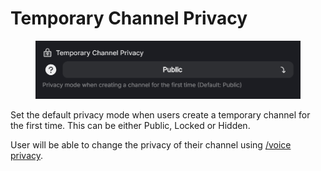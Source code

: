 # Temporary Channel Privacy

<figure><img src="../../../.gitbook/assets/image (22).png" alt=""><figcaption></figcaption></figure>

Set the default privacy mode when users create a temporary channel for the first time. This can be either Public, Locked or Hidden.

User will be able to change the privacy of their channel using [/voice privacy](https://help.tempvoice.xyz/docs/commands/voice/privacy).

